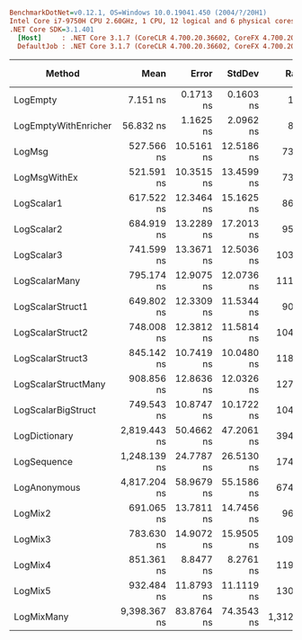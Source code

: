 ``` ini

BenchmarkDotNet=v0.12.1, OS=Windows 10.0.19041.450 (2004/?/20H1)
Intel Core i7-9750H CPU 2.60GHz, 1 CPU, 12 logical and 6 physical cores
.NET Core SDK=3.1.401
  [Host]     : .NET Core 3.1.7 (CoreCLR 4.700.20.36602, CoreFX 4.700.20.37001), X64 RyuJIT
  DefaultJob : .NET Core 3.1.7 (CoreCLR 4.700.20.36602, CoreFX 4.700.20.37001), X64 RyuJIT


```
|               Method |         Mean |      Error |     StdDev |    Ratio | RatioSD |  Gen 0 | Gen 1 | Gen 2 | Allocated |
|--------------------- |-------------:|-----------:|-----------:|---------:|--------:|-------:|------:|------:|----------:|
|             LogEmpty |     7.151 ns |  0.1713 ns |  0.1603 ns |     1.00 |    0.00 |      - |     - |     - |         - |
| LogEmptyWithEnricher |    56.832 ns |  1.1625 ns |  2.0962 ns |     8.00 |    0.31 | 0.0088 |     - |     - |      56 B |
|               LogMsg |   527.566 ns | 10.5161 ns | 12.5186 ns |    73.99 |    3.04 | 0.0210 |     - |     - |     136 B |
|         LogMsgWithEx |   521.591 ns | 10.3515 ns | 13.4599 ns |    73.10 |    1.55 | 0.0210 |     - |     - |     136 B |
|           LogScalar1 |   617.522 ns | 12.3464 ns | 15.1625 ns |    86.28 |    1.84 | 0.0582 |     - |     - |     368 B |
|           LogScalar2 |   684.919 ns | 13.2289 ns | 17.2013 ns |    95.56 |    1.97 | 0.0658 |     - |     - |     416 B |
|           LogScalar3 |   741.599 ns | 13.3671 ns | 12.5036 ns |   103.76 |    3.05 | 0.0734 |     - |     - |     464 B |
|        LogScalarMany |   795.174 ns | 12.9075 ns | 12.0736 ns |   111.26 |    3.27 | 0.0992 |     - |     - |     624 B |
|     LogScalarStruct1 |   649.802 ns | 12.3309 ns | 11.5344 ns |    90.91 |    2.58 | 0.0620 |     - |     - |     392 B |
|     LogScalarStruct2 |   748.008 ns | 12.3812 ns | 11.5814 ns |   104.65 |    2.61 | 0.0734 |     - |     - |     464 B |
|     LogScalarStruct3 |   845.142 ns | 10.7419 ns | 10.0480 ns |   118.23 |    2.62 | 0.0849 |     - |     - |     536 B |
|  LogScalarStructMany |   908.856 ns | 12.8636 ns | 12.0326 ns |   127.14 |    2.67 | 0.1144 |     - |     - |     720 B |
|   LogScalarBigStruct |   749.543 ns | 10.8747 ns | 10.1722 ns |   104.87 |    3.03 | 0.0706 |     - |     - |     448 B |
|        LogDictionary | 2,819.443 ns | 50.4662 ns | 47.2061 ns |   394.48 |   11.59 | 0.3395 |     - |     - |    2144 B |
|          LogSequence | 1,248.139 ns | 24.7787 ns | 26.5130 ns |   174.76 |    4.25 | 0.1297 |     - |     - |     816 B |
|         LogAnonymous | 4,817.204 ns | 58.9679 ns | 55.1586 ns |   674.05 |   20.39 | 0.5417 |     - |     - |    3432 B |
|              LogMix2 |   691.065 ns | 13.7811 ns | 14.7456 ns |    96.64 |    2.58 | 0.0696 |     - |     - |     440 B |
|              LogMix3 |   783.630 ns | 14.9072 ns | 15.9505 ns |   109.66 |    3.65 | 0.0811 |     - |     - |     512 B |
|              LogMix4 |   851.361 ns |  8.8477 ns |  8.2761 ns |   119.12 |    3.25 | 0.1116 |     - |     - |     704 B |
|              LogMix5 |   932.484 ns | 11.8793 ns | 11.1119 ns |   130.47 |    3.46 | 0.1230 |     - |     - |     776 B |
|           LogMixMany | 9,398.367 ns | 83.8764 ns | 74.3543 ns | 1,312.13 |   33.35 | 1.0223 |     - |     - |    6449 B |
